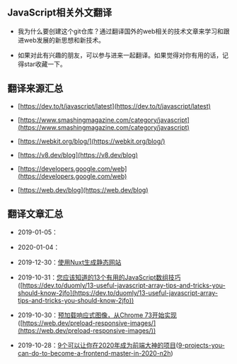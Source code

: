## JavaScript相关外文翻译

- 我为什么要创建这个git仓库？通过翻译国外的web相关的技术文章来学习和跟进web发展的新思想和新技术。

- 如果对此有兴趣的朋友，可以参与进来一起翻译。如果觉得对你有用的话，记得star收藏一下。

## 翻译来源汇总

- [https://dev.to/t/javascript/latest](https://dev.to/t/javascript/latest)

- [https://www.smashingmagazine.com/category/javascript](https://www.smashingmagazine.com/category/javascript)

- [https://webkit.org/blog/](https://webkit.org/blog/)

- [https://v8.dev/blog](https://v8.dev/blog)

- [https://developers.google.com/web](https://developers.google.com/web)

- [https://web.dev/blog](https://web.dev/blog)

## 翻译文章汇总

- 2019-01-05：[]([https://web.dev/off-main-thread/](https://web.dev/off-main-thread/))

- 2020-01-04：[]([https://webkit.org/blog/8970/how-web-content-can-affect-power-usage/](https://webkit.org/blog/8970/how-web-content-can-affect-power-usage/))

- 2019-12-30：[使用Nuxt生成静态网站](./2020/04.%5B译%5D使用Nuxt生成静态网站.md[https://dev.to/aumayeung/generate-static-websites-with-nuxt-1ia1](https://dev.to/aumayeung/generate-static-websites-with-nuxt-1ia1))

- 2019-10-31：[您应该知道的13个有用的JavaScript数组技巧](./2019/03.%5B译%5D您应该知道的13个有用的JavaScript数组技巧.md)([https://dev.to/duomly/13-useful-javascript-array-tips-and-tricks-you-should-know-2jfo](https://dev.to/duomly/13-useful-javascript-array-tips-and-tricks-you-should-know-2jfo))

- 2019-10-30：[预加载响应式图像，从Chrome 73开始实现](./2019/02.%5B译%5D预加载响应式图像，从Chrome%2073开始实现.md)([https://web.dev/preload-responsive-images/](https://web.dev/preload-responsive-images/))

- 2019-10-28：[9个可以让你在2020年成为前端大神的项目](2019/01.[译]9个可以让你在2020年成为前端大神的项目.md)([9-projects-you-can-do-to-become-a-frontend-master-in-2020-n2h](https://dev.to/simonholdorf/9-projects-you-can-do-to-become-a-frontend-master-in-2020-n2h))
